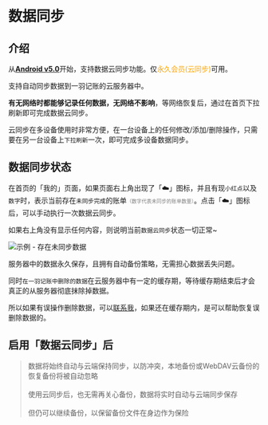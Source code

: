 # 数据同步

## 介绍

从[**Android v5.0**](https://www.coolapk.com/apk/kylec.me.lightbookkeeping)开始，支持数据云同步功能。仅<font color=orange>永久会员(云同步)</font>可用。

支持自动同步数据到一羽记账的云服务器中。

**有无网络时都能够记录任何数据，无网络不影响**，等网络恢复后，通过在首页下拉刷新即可完成数据云同步。

云同步在多设备使用时非常方便，在一台设备上的任何修改/添加/删除操作，只需要在另一台设备上`下拉刷新`一次，即可完成多设备数据同步。

## 数据同步状态

在首页的「我的」页面，如果页面右上角出现了「☁️」图标，并且有现`小红点`以及`数字`时，表示当前存在`未同步完成`的账单<font color=gray size=1>（数字代表未同步的账单数量）</font>。点击「☁️」图标后，可以手动执行一次数据云同步。

如果右上角没有显示任何内容，则说明当前`数据云同步`状态一切正常~

![示例 - 存在未同步数据](https://z3.ax1x.com/2021/09/29/45azuV.jpg)

服务器中的数据永久保存，且拥有自动备份策略，无需担心数据丢失问题。

同时`在一羽记账中删除的数据`在云服务器中有一定的缓存期，等待缓存期结束后才会真正的从服务器彻底抹除掉数据。

所以如果有误操作删除数据，可以[联系我](doc/other/contact.md)，如果还在缓存期内，是可以帮助恢复误删除数据的。

## 启用「数据云同步」后

> 数据将始终自动与云端保持同步，以防冲突，本地备份或WebDAV云备份的恢复备份将被自动忽略<br><br>使用云同步后，也无需再关心备份，数据将实时自动与云端同步保存<br><br>但仍可以继续备份，以保留备份文件在身边作为保险